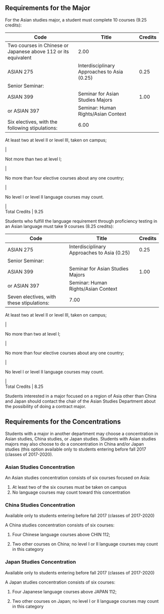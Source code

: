 ##  Requirements for the Major

For the Asian studies major, a student must complete 10 courses (9.25
credits):

Code  |  Title  |  Credits  
---|---|---  
Two courses in Chinese or Japanese above 112 or its equivalent  |  2.00  
ASIAN 275  |  Interdisciplinary Approaches to Asia (0.25)  |  0.25  
Senior Seminar:  |  
ASIAN 399  |  Seminar for Asian Studies Majors  |  1.00  
or ASIAN 397  |  Seminar: Human Rights/Asian Context  
Six electives, with the following stipulations:  |  6.00  
  
At least two at level II or level III, taken on campus;

|  
  
Not more than two at level I;

|  
  
No more than four elective courses about any one country;

|  
  
No level I or level II language courses may count.

|  
Total Credits  |  9.25  
  
Students who fulfill the language requirement through proficiency testing in
an Asian language must take 9 courses (8.25 credits):

Code  |  Title  |  Credits  
---|---|---  
ASIAN 275  |  Interdisciplinary Approaches to Asia (0.25)  |  0.25  
Senior Seminar:  |  
ASIAN 399  |  Seminar for Asian Studies Majors  |  1.00  
or ASIAN 397  |  Seminar: Human Rights/Asian Context  
Seven electives, with these stipulations:  |  7.00  
  
At least two at level II or level III, taken on campus;

|  
  
No more than two at level I;

|  
  
No more than four elective courses about any one country;

|  
  
No level I or level II language courses may count.

|  
Total Credits  |  8.25  
  
Students interested in a major focused on a region of Asia other than China
and Japan should contact the chair of the Asian Studies Department about the
possibility of doing a contract major.

##  Requirements for the Concentrations

Students with a major in another department may choose a concentration in
Asian studies, China studies, or Japan studies. Students with Asian studies
majors may also choose to do a concentration in China and/or Japan studies
(this option available only to students entering before fall 2017 (classes of
2017-2020).

###  Asian Studies Concentration

An Asian studies concentration consists of six courses focused on Asia:

  1. At least two of the six courses must be taken on campus 
  2. No language courses may count toward this concentration 

###  China Studies Concentration

Available only to students entering before fall 2017 (classes of 2017-2020)

A China studies concentration consists of six courses:

  1. Four Chinese language courses above CHIN 112; 

  2. Two other courses on China; no level I or II language courses may count in this category 

###  Japan Studies Concentration

Available only to students entering before fall 2017 (classes of 2017-2020)

A Japan studies concentration consists of six courses:

  1. Four Japanese language courses above JAPAN 112; 

  2. Two other courses on Japan; no level I or II language courses may count in this category 

